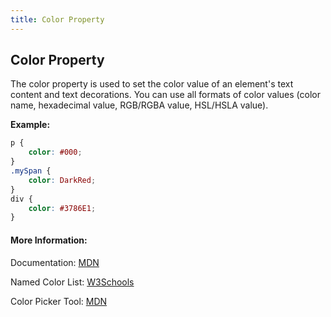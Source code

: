 ```yaml
---
title: Color Property
---
```

## Color Property

The color property is used to set the color value of an element's text content and text decorations. You can use all formats of color values (color name, hexadecimal value, RGB/RGBA value, HSL/HSLA value).

<!-- The article goes here, in GitHub-flavored Markdown. Feel free to add YouTube videos, images, and CodePen/JSBin embeds  -->
**Example:**
```css
p {
    color: #000;
}
.mySpan {
    color: DarkRed;
}
div {
    color: #3786E1;
}
```

#### More Information:
<!-- Please add any articles you think might be helpful to read before writing the article -->
Documentation: [MDN](https://developer.mozilla.org/en-US/docs/Web/CSS/color)

Named Color List: [W3Schools](https://www.w3schools.com/cssref/css_colors.asp)

Color Picker Tool: [MDN](https://developer.mozilla.org/en-US/docs/Web/CSS/CSS_Colors/Color_picker_tool)
